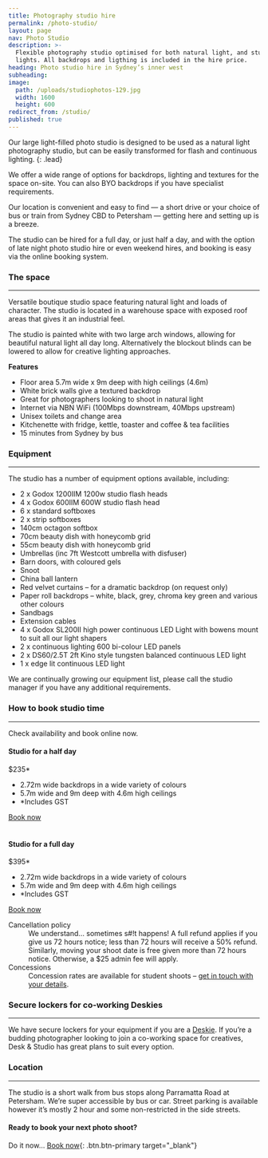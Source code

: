 ```yaml
---
title: Photography studio hire
permalink: /photo-studio/
layout: page
nav: Photo Studio
description: >-
  Flexible photography studio optimised for both natural light, and studio
  lights. All backdrops and ligthing is included in the hire price.
heading: Photo studio hire in Sydney’s inner west
subheading:
image:
  path: /uploads/studiophotos-129.jpg
  width: 1600
  height: 600
redirect_from: /studio/
published: true
---
```


Our large light-filled photo studio is designed to be used as a natural light photography studio, but can be easily transformed for flash and continuous lighting.
{: .lead}

We offer a wide range of options for backdrops, lighting and textures for the space on-site. You can also BYO backdrops if you have specialist requirements.

Our location is convenient and easy to find — a short drive or your choice of bus or train from Sydney CBD to Petersham — getting here and setting up is a breeze.

The studio can be hired for a full day, or just half a day, and with the option of late night photo studio hire or even weekend hires, and booking is easy via the online booking system.

### The space

---

Versatile boutique studio space featuring natural light and loads of character. The studio is located in a warehouse space with exposed roof areas that gives it an industrial feel.

The studio is painted white with two large arch windows, allowing for beautiful natural light all day long. Alternatively the blockout blinds can be lowered to allow for creative lighting approaches.

**Features**

* Floor area 5.7m wide x 9m deep with high ceilings (4.6m)
* White brick walls give a textured backdrop
* Great for photographers looking to shoot in natural light
* Internet via NBN WiFi (100Mbps downstream, 40Mbps upstream)
* Unisex toilets and change area
* Kitchenette with fridge, kettle, toaster and coffee & tea facilities
* 15 minutes from Sydney by bus

### Equipment

---

The studio has a number of equipment options available, including:

* 2 x Godox 1200IIM 1200w studio flash heads
* 4 x Godox 600IIM 600W studio flash head
* 6 x standard softboxes
* 2 x strip softboxes
* 140cm octagon softbox
* 70cm beauty dish with honeycomb grid
* 55cm beauty dish with honeycomb grid
* Umbrellas (inc 7ft Westcott umbrella with disfuser)
* Barn doors, with coloured gels
* Snoot
* China ball lantern
* Red velvet curtains – for a dramatic backdrop (on request only)
* Paper roll backdrops – white, black, grey, chroma key green and various other colours
* Sandbags
* Extension cables
* 4 x Godox SL200II high power continuous LED Light with bowens mount to suit all our light shapers
* 2 x continuous lighting 600 bi-colour LED panels
* 2 x DS60/2.5T 2ft Kino style tungsten balanced continuous LED light
* 1 x edge lit continuous LED light

We are continually growing our equipment list, please call the studio manager if you have any additional requirements.

### How to book studio time

---

Check availability and book online now.

<div class="card-deck">
            <div class="card text-center">
              <div class="card-body">
                <h4 class="card-title">Studio for a half day</h4>
                <p class="card-text display-3">$235*</p>
                <ul class="card-text list-unstyled">
                  <li>2.72m wide backdrops in a wide variety of colours</li>
                  <li>5.7m wide and 9m deep with 4.6m high ceilings</li>
                  <li>*Includes GST</li>
                </ul><a class="btn btn-primary" target="_blank" href="https://deskandstudio.simplybook.me/v2/#book">Book now</a>
              </div>
            </div>
            <div class="column-break">&nbsp;</div>
            <div class="card text-center">
              <div class="card-body">
                <h4 class="card-title">Studio for a full day</h4>
                <p class="card-text display-3">$395*</p>
                <ul class="card-text list-unstyled">
                  <li>2.72m wide backdrops in a wide variety of colours</li>
                  <li>5.7m wide and 9m deep with 4.6m high ceilings</li>
                  <li>*Includes GST</li>
                </ul><a class="btn btn-primary" target="_blank" href="https://deskandstudio.simplybook.me/v2/#book">Book now</a>
              </div>
            </div>
          </div>

<dl>
            <dt>Cancellation policy</dt>
            <dd>We understand&hellip; sometimes s#!t happens! A full refund applies if you give us 72 hours notice; less than 72 hours will receive a 50% refund.</dd>
            <dd>Similarly, moving your shoot date is free given more than 72 hours notice. Otherwise, a $25 admin fee will apply.</dd>
            <dt>Concessions</dt>
            <dd>Concession rates are available for student shoots &ndash; <a href="/contact/">get in touch with your details</a>.</dd>
          </dl>

### Secure lockers for co-working Deskies

---

We have secure lockers for your equipment if you are a [Deskie](/desks/). If you’re a budding photographer looking to join a co-working space for creatives, Desk & Studio has great plans to suit every option.

### Location

---

The studio is a short walk from bus stops along Parramatta Road at Petersham. We’re super accessible by bus or car. Street parking is available however it’s mostly 2 hour and some non-restricted in the side streets.

#### Ready to book your next photo shoot?

Do it now… [Book now](https://deskandstudio.simplybook.me/v2/#book){: .btn.btn-primary target="_blank"}
